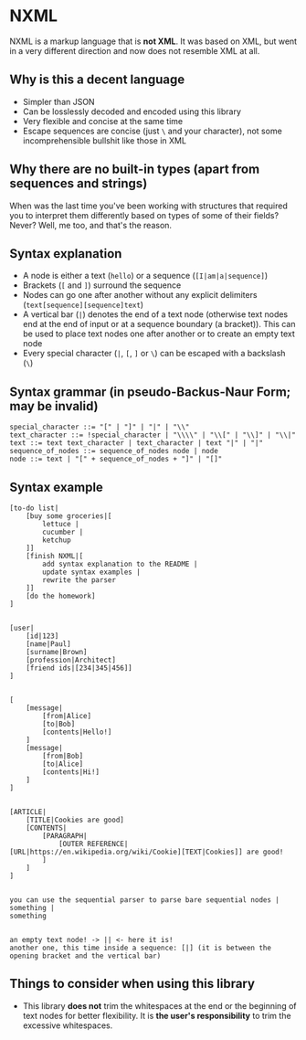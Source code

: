 # NXML

NXML is a markup language that is **not XML**. It was based on XML, but went in a very different direction and now does not resemble XML at all.

## Why is this a decent language

* Simpler than JSON
* Can be losslessly decoded and encoded using this library
* Very flexible and concise at the same time
* Escape sequences are concise (just `\` and your character), not some incomprehensible bullshit like those in XML

## Why there are no built-in types (apart from sequences and strings)

When was the last time you've been working with structures that required you to interpret them differently based on types of some of their fields? Never? Well, me too, and that's the reason.

## Syntax explanation

* A node is either a text (`hello`) or a sequence (`[I|am|a|sequence]`)
* Brackets (`[` and `]`) surround the sequence
* Nodes can go one after another without any explicit delimiters (`text[sequence][sequence]text`)
* A vertical bar (`|`) denotes the end of a text node (otherwise text nodes end at the end of input or at a sequence boundary (a bracket)). This can be used to place text nodes one after another or to create an empty text node
* Every special character (`|`, `[`, `]` or `\`) can be escaped with a backslash (`\`)

## Syntax grammar (in pseudo-Backus-Naur Form; may be invalid)

    special_character ::= "[" | "]" | "|" | "\\"
    text_character ::= !special_character | "\\\\" | "\\[" | "\\]" | "\\|"
    text ::= text text_character | text_character | text "|" | "|"
    sequence_of_nodes ::= sequence_of_nodes node | node
    node ::= text | "[" + sequence_of_nodes + "]" | "[]"

## Syntax example

    [to-do list|
        [buy some groceries|[
            lettuce |
            cucumber |
            ketchup
        ]]
        [finish NXML|[
            add syntax explanation to the README |
            update syntax examples |
            rewrite the parser
        ]]
        [do the homework]
    ]


    [user|
        [id|123]
        [name|Paul]
        [surname|Brown]
        [profession|Architect]
        [friend ids|[234|345|456]]
    ]


    [
        [message|
            [from|Alice]
            [to|Bob]
            [contents|Hello!]
        ]
        [message|
            [from|Bob]
            [to|Alice]
            [contents|Hi!]
        ]
    ]


    [ARTICLE|
        [TITLE|Cookies are good]
        [CONTENTS|
            [PARAGRAPH|
                [OUTER REFERENCE|[URL|https://en.wikipedia.org/wiki/Cookie][TEXT|Cookies]] are good!
            ]
        ]
    ]


    you can use the sequential parser to parse bare sequential nodes |
    something |
    something


    an empty text node! -> || <- here it is!
    another one, this time inside a sequence: [|] (it is between the opening bracket and the vertical bar)

## Things to consider when using this library

* This library **does not** trim the whitespaces at the end or the beginning of text nodes for better flexibility. It is **the user's responsibility** to trim the excessive whitespaces.
